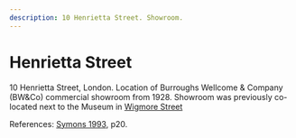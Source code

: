 ```yaml
---
description: 10 Henrietta Street. Showroom.
---
```


# Henrietta Street

10 Henrietta Street, London. Location of Burroughs Wellcome & Company \(BW&Co\) commercial showroom from 1928. Showroom was previously co-located next to the Museum in [Wigmore Street](https://github.com/wellcomecollection/transcribe-wellcome/tree/a2f57817fe9cebed182b4b1f2c105a64c29655e6/researching-the-museum-and-library/places/Wigmore%20Street,%2054a/README.md)

References: [Symons 1993](https://archive.org/details/Symons1993/mode/2up), p20.

